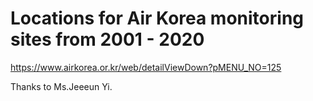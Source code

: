 # Locations for Air Korea monitoring sites from 2001 - 2020

https://www.airkorea.or.kr/web/detailViewDown?pMENU_NO=125

Thanks to Ms.Jeeeun Yi.
